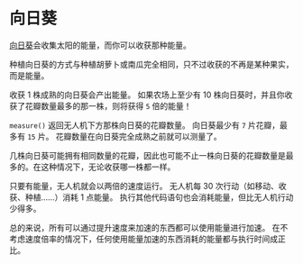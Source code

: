 # 向日葵
[向日葵](objects/sunflower)会收集太阳的能量，而你可以收获那种能量。

种植向日葵的方式与种植胡萝卜或南瓜完全相同，只不过收获的不再是某种果实，而是能量。

收获 1 株成熟的向日葵会产出能量。
如果农场上至少有 10 株向日葵时，并且你收获了花瓣数量最多的那一株，则将获得 `5` 倍的能量！

`measure()` 返回无人机下方那株向日葵的花瓣数量。
向日葵最少有 `7` 片花瓣，最多有 `15` 片。
花瓣数量在向日葵完全成熟之前就可以测量了。

几株向日葵可能拥有相同数量的花瓣，因此也可能不止一株向日葵的花瓣数量是最多的。在这种情况下，无论收获哪一株都一样。

只要有能量，无人机就会以两倍的速度运行。
无人机每 30 次行动（如移动、收获、种植……）消耗 1 点能量。
执行其他代码语句也会消耗能量，但比无人机行动少得多。

总的来说，所有可以通过提升速度来加速的东西都可以使用能量进行加速。
在不考虑速度倍率的情况下，任何使用能量加速的东西消耗的能量都与执行时间成正比。
